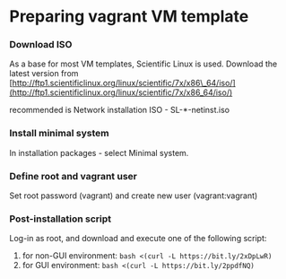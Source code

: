 # Preparing vagrant VM template

### Download ISO 

As a base for most VM templates, Scientific Linux is used. Download the latest version from [http://ftp1.scientificlinux.org/linux/scientific/7x/x86\_64/iso/](http://ftp1.scientificlinux.org/linux/scientific/7x/x86_64/iso/) 

recommended is  Network installation ISO - SL-\*-netinst.iso

### Install minimal system

In installation packages - select Minimal system.

### Define root and vagrant user

Set root password \(vagrant\) and create new user \(vagrant:vagrant\)

### Post-installation script

Log-in as root, and download and execute one of the following script:

1. for non-GUI environment: `bash <(curl -L https://bit.ly/2xDpLwR)`
2. for GUI environment: `bash <(curl -L https://bit.ly/2ppdfNQ)`

